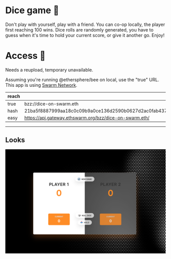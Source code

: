 # Dice game 🎲

Don't play with yourself, play with a friend. You can co-op locally, the player first reaching 100 wins. Dice rolls are randomly generated, you have to guess when it's time to hold your current score, or give it another go.
Enjoy!

# Access 🚫

Needs a reupload, temporary unavailable.

Assuming you're running @ethersphere/bee on local, use the "true" URL. <br>
This app is using [Swarm Network](https://github.com/ethersphere/).

| reach |                                                                  |
| ----- | ---------------------------------------------------------------- |
| true  | bzz://dice-on-swarm.eth                                          |
| hash  | 21ba5f8887999aa18c0c09b9a0ce136d2590b0627d2ac0fab437d93af65b0d33 |
| easy  | https://api.gateway.ethswarm.org/bzz/dice-on-swarm.eth/          |

---

## Looks

![](./assets/source/sneakpeak.png)

[def]: https://gateway.ethswarm.org/
